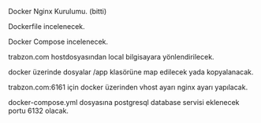 Docker Nginx Kurulumu. (bitti)

Dockerfile incelenecek.

Docker Compose incelenecek.

trabzon.com hostdosyasından local bilgisayara yönlendirilecek.

docker üzerinde dosyalar /app klasörüne map edilecek yada kopyalanacak.

trabzon.com:6161 için docker üzerinden vhost ayarı nginx ayarı yapılacak.

docker-compose.yml dosyasına postgresql database servisi eklenecek portu 6132 olacak.

















